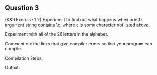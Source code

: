 ## Question 3

(K&R Exercise 1.2) Experiment to find out what happens when printf's argument string contains \c, where c is some character not listed above. 

Experiment with all of the 26 letters in the alphabet.  

Comment out the lines that give compiler errors so that your program can compile.

Compilation Steps:  

Output:
